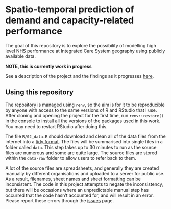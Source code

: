 
# Spatio-temporal prediction of demand and capacity-related performance

The goal of this repository is to explore the possibility of modelling
high level NHS performance at Integrated Care System geography using
publicly available data.

**NOTE, this is currently work in progress**

See a description of the project and the findings as it progresses
[here](https://nhs-bnssg-analytics.github.io/d_and_c/outputs/).

## Using this repository

The repository is managed using `renv`, so the aim is for it to be
reproducible by anyone with access to the same versions of R and RStudio
that I use. After cloning and opening the project for the first time,
run `renv::restore()` in the console to install all the versions of the
packages used in this work. You may need to restart RStudio after doing
this.

The file `R/02_data.R` should download and clean all of the data files
from the internet into a [tidy
format](https://tidyr.tidyverse.org/articles/tidy-data.html). The files
will be summarised into single files in a folder called `data`. This
step takes up to 30 minutes to run as the source files are numerous and
some are quite large. The source files are stored within the `data-raw`
folder to allow users to refer back to them.

A lot of the source files are spreadsheets, and generally they are
created manually by different organisations and uploaded to a server for
public use. As a result, filenames, sheet names and sheet formatting can
be inconsistent. The code in this project attempts to negate the
inconsistency, but there will be occasions where an unpredictable manual
step has occurred that the code hasn’t accounted for, and will result in
an error. Please report these errors through the
[issues](https://github.com/nhs-bnssg-analytics/d_and_c/issues) page.
